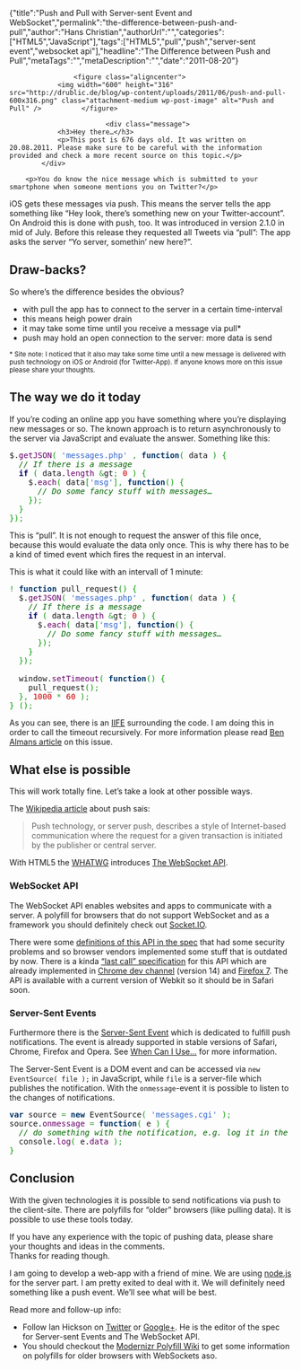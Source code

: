 {"title":"Push and Pull with Server-sent Event and WebSocket","permalink":"the-difference-between-push-and-pull","author":"Hans Christian","authorUrl":"","categories":["HTML5","JavaScript"],"tags":["HTML5","pull","push","server-sent event","websocket api"],"headline":"The Difference between Push and Pull","metaTags":"","metaDescription":"","date":"2011-08-20"}


		

		
					<figure class="aligncenter">
				<img width="600" height="316" src="http://drublic.de/blog/wp-content/uploads/2011/06/push-and-pull-600x316.png" class="attachment-medium wp-post-image" alt="Push and Pull" />			</figure>
		
							<div class="message">
				<h3>Hey there…</h3>
				<p>This post is 676 days old. It was written on 20.08.2011. Please make sure to be careful with the information provided and check a more recent source on this topic.</p>
			</div>
		
		<p>You do know the nice message which is submitted to your smartphone when someone mentions you on Twitter?</p>
<p>iOS gets these messages via push. This means the server tells the app something like “Hey look, there’s something new on your Twitter-account”.<br />
On Android this is done with push, too. It was introduced in version 2.1.0 in mid of July. Before this release they requested all Tweets via “pull”: The app asks the server “Yo server, somethin’ new here?”.</p>
<h2>Draw-backs?</h2>
<p>So where’s the difference besides the obvious?</p>
<ul>
<li>with pull the app has to connect to the server in a certain time-interval</li>
<li>this means heigh power drain</li>
<li>it may take some time until you receive a message via pull*</li>
<li>push may hold an open connection to the server: more data is send</li>
</ul>
<p><small>* Site note: I noticed that it also may take some time until a new message is delivered with push technology on iOS or Android (for Twitter-App). If anyone knows more on this issue please share your thoughts.</small></p>
<h2>The way we do it today</h2>
<p>If you’re coding an online app you have something where you’re displaying new messages or so. The known&nbsp;approach&nbsp;is to return asynchronously to the server via JavaScript and evaluate the answer. Something like this:</p>

<div class="wp_syntax"><div class="code"><pre class="javascript" style="font-family: monospace;">$.<span style="color: #660066;">getJSON</span><span style="color: #009900;">(</span> <span style="color: #3366CC;">'messages.php'</span> <span style="color: #339933;">,</span> <span style="color: #003366; font-weight: bold;">function</span><span style="color: #009900;">(</span> data <span style="color: #009900;">)</span> <span style="color: #009900;">{</span>
  <span style="color: #006600; font-style: italic;">// If there is a message</span>
  <span style="color: #000066; font-weight: bold;">if</span> <span style="color: #009900;">(</span> data.<span style="color: #660066;">length</span> <span style="color: #339933;">&amp;</span>gt<span style="color: #339933;">;</span> <span style="color: #CC0000;">0</span> <span style="color: #009900;">)</span> <span style="color: #009900;">{</span>
    $.<span style="color: #660066;">each</span><span style="color: #009900;">(</span> data<span style="color: #009900;">[</span><span style="color: #3366CC;">'msg'</span><span style="color: #009900;">]</span><span style="color: #339933;">,</span> <span style="color: #003366; font-weight: bold;">function</span><span style="color: #009900;">(</span><span style="color: #009900;">)</span> <span style="color: #009900;">{</span>
      <span style="color: #006600; font-style: italic;">// Do some fancy stuff with messages…</span>
    <span style="color: #009900;">}</span><span style="color: #009900;">)</span><span style="color: #339933;">;</span>
  <span style="color: #009900;">}</span>
<span style="color: #009900;">}</span><span style="color: #009900;">)</span><span style="color: #339933;">;</span></pre></div></div>

<p>This is “pull”. It is not enough to request the answer of this file once, because this would evaluate the data only once. This is why there has to be a kind of timed event which fires the request in an interval.</p>
<p>This is what it could like with an intervall of 1 minute:</p>

<div class="wp_syntax"><div class="code"><pre class="javascript" style="font-family: monospace;"><span style="color: #339933;">!</span> <span style="color: #003366; font-weight: bold;">function</span> pull_request<span style="color: #009900;">(</span><span style="color: #009900;">)</span> <span style="color: #009900;">{</span>
  $.<span style="color: #660066;">getJSON</span><span style="color: #009900;">(</span> <span style="color: #3366CC;">'messages.php'</span> <span style="color: #339933;">,</span> <span style="color: #003366; font-weight: bold;">function</span><span style="color: #009900;">(</span> data <span style="color: #009900;">)</span> <span style="color: #009900;">{</span>
    <span style="color: #006600; font-style: italic;">// If there is a message</span>
    <span style="color: #000066; font-weight: bold;">if</span> <span style="color: #009900;">(</span> data.<span style="color: #660066;">length</span> <span style="color: #339933;">&amp;</span>gt<span style="color: #339933;">;</span> <span style="color: #CC0000;">0</span> <span style="color: #009900;">)</span> <span style="color: #009900;">{</span>
      $.<span style="color: #660066;">each</span><span style="color: #009900;">(</span> data<span style="color: #009900;">[</span><span style="color: #3366CC;">'msg'</span><span style="color: #009900;">]</span><span style="color: #339933;">,</span> <span style="color: #003366; font-weight: bold;">function</span><span style="color: #009900;">(</span><span style="color: #009900;">)</span> <span style="color: #009900;">{</span>
        <span style="color: #006600; font-style: italic;">// Do some fancy stuff with messages…</span>
      <span style="color: #009900;">}</span><span style="color: #009900;">)</span><span style="color: #339933;">;</span>
    <span style="color: #009900;">}</span>
  <span style="color: #009900;">}</span><span style="color: #009900;">)</span><span style="color: #339933;">;</span>
&nbsp;
  window.<span style="color: #660066;">setTimeout</span><span style="color: #009900;">(</span> <span style="color: #003366; font-weight: bold;">function</span><span style="color: #009900;">(</span><span style="color: #009900;">)</span> <span style="color: #009900;">{</span>
    pull_request<span style="color: #009900;">(</span><span style="color: #009900;">)</span><span style="color: #339933;">;</span>
  <span style="color: #009900;">}</span><span style="color: #339933;">,</span> <span style="color: #CC0000;">1000</span> <span style="color: #339933;">*</span> <span style="color: #CC0000;">60</span> <span style="color: #009900;">)</span><span style="color: #339933;">;</span>
<span style="color: #009900;">}</span> <span style="color: #009900;">(</span><span style="color: #009900;">)</span><span style="color: #339933;">;</span></pre></div></div>

<p>As you can see, there is an <a title="Ben Alman » Immediately-Invoked Function Expression (IIFE)" href="http://benalman.com/news/2010/11/immediately-invoked-function-expression/" target="_blank">IIFE</a> surrounding the code. I am doing this in order to call the timeout recursively. For more information please read <a title="Ben Alman » Immediately-Invoked Function Expression (IIFE)" href="http://benalman.com/news/2010/11/immediately-invoked-function-expression/" target="_blank">Ben Almans article</a> on this issue.</p>
<h2>What else is possible</h2>
<p>This will work totally fine. Let’s take a look at other possible ways.</p>
<p>The <a title="Push technology" href="http://en.wikipedia.org/wiki/Push_technology" target="_blank">Wikipedia article</a> about push sais:</p>
<blockquote><p>Push technology, or server push, describes a style of Internet-based communication where the request for a given transaction is initiated by the publisher or central server.</p></blockquote>
<p>With HTML5 the <a title="Web Hypertext Application Technology Working Group" href="http://www.whatwg.org/" target="_blank">WHATWG</a> introduces <a title="The WebSocket API" href="http://dev.w3.org/html5/websockets/" target="_blank">The WebSocket API</a>.</p>
<h3>WebSocket API</h3>
<p>The WebSocket API enables websites and apps to communicate with a server. A polyfill for browsers that do not support WebSocket and as a framework you should definitely check out <a title="Socket.IO: the cross-browser WebSocket for realtime apps" href="http://socket.io/" target="_blank">Socket.IO</a>.</p>
<p>There were some <a title="The WebSocket Protocol Specification" href="http://dev.w3.org/html5/websockets/" target="_blank">definitions of this API in the spec</a> that had some security problems and so browser vendors implemented some stuff that is outdated by now. There is a kinda <a title="The WebSocket protocol - draft-ietf-hybi-thewebsocketprotocol-10" href="http://tools.ietf.org/html/draft-ietf-hybi-thewebsocketprotocol-10" target="_blank">“last call” specification</a> for this API which are already implemented in <a title="Blogpost about WebSocket support in Chrome" href="http://blog.chromium.org/2011/08/new-websocket-protocol-secure-and.html" target="_blank">Chrome dev channel</a> (version 14) and <a title="Mozilla docs for WebSocket API" href="https://developer.mozilla.org/en/WebSockets">Firefox 7</a>. The API is available with a current version of Webkit so it should be in Safari soon.</p>
<h3>Server-Sent Events</h3>
<p>Furthermore there is the <a title="Server-Sent Events" href="http://dev.w3.org/html5/eventsource/" target="_blank">Server-Sent Event</a> which is dedicated to fulfill push notifications. The event is already supported in stable versions of Safari, Chrome, Firefox and Opera. See <a title="When can I use… Server-Sent Event" href="http://caniuse.com/#feat=eventsource" target="_blank">When Can I Use…</a> for more information.</p>
<p>The Server-Sent Event is a DOM event and can be accessed via <code>new EventSource( file );</code> in JavaScript, while <code>file</code> is a server-file which publishes the notification. With the <code>onmessage</code>-event it is possible to listen to the changes of notifications.</p>

<div class="wp_syntax"><div class="code"><pre class="javascript" style="font-family: monospace;"><span style="color: #003366; font-weight: bold;">var</span> source <span style="color: #339933;">=</span> <span style="color: #003366; font-weight: bold;">new</span> EventSource<span style="color: #009900;">(</span> <span style="color: #3366CC;">'messages.cgi'</span> <span style="color: #009900;">)</span><span style="color: #339933;">;</span>
source.<span style="color: #660066;">onmessage</span> <span style="color: #339933;">=</span> <span style="color: #003366; font-weight: bold;">function</span><span style="color: #009900;">(</span> e <span style="color: #009900;">)</span> <span style="color: #009900;">{</span>
  <span style="color: #006600; font-style: italic;">// do something with the notification, e.g. log it in the console.</span>
  console.<span style="color: #660066;">log</span><span style="color: #009900;">(</span> e.<span style="color: #660066;">data</span> <span style="color: #009900;">)</span><span style="color: #339933;">;</span>
<span style="color: #009900;">}</span></pre></div></div>

<h2>Conclusion</h2>
<p>With the given technologies it is possible to send notifications via push to the client-site. There are polyfills for “older” browsers (like pulling data). It is possible to use these tools today.</p>
<p>If you have any experience with the topic of pushing data, please share your thoughts and ideas in the comments.<br />
Thanks for reading though.</p>
<p>I am going to develop a web-app with a friend of mine. We are using <a title="Evented I/O for V8 JavaScript." href="http://nodejs.org/" target="_blank">node.js</a> for the server part. I am pretty exited to deal with it. We will definitely need something like a push event. We’ll see what will be best.</p>
<p>Read more and follow-up info:</p>
<ul>
<li>Follow Ian Hickson on <a title="Ian Hickson on Twitter" href="https://twitter.com/#!/hixie" target="_blank">Twitter</a> or <a title="Ian Hickson on Google+" href="https://plus.google.com/107429617152575897589/" target="_blank">Google+</a>. He is the editor of the spec for Server-sent Events and The WebSocket API.</li>
<li>You should checkout the <a title="HTML5 Cross Browser Polyfills - GitHub" href="https://github.com/Modernizr/Modernizr/wiki/HTML5-Cross-Browser-Polyfills" target="_blank">Modernizr Polyfill Wiki</a> to get some information on polyfills for older browsers with WebSockets aso.</li>
</ul>
				

		
	